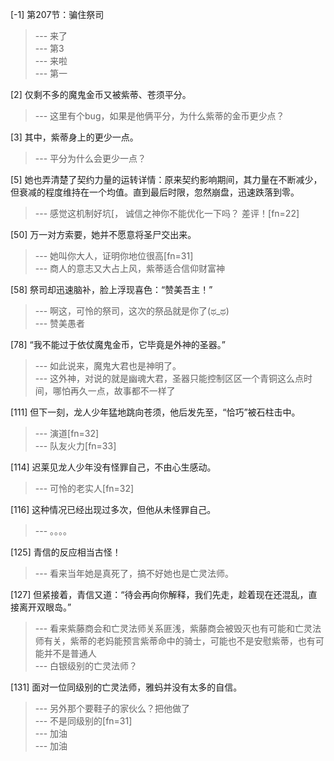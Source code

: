 
[-1] 第207节：骗住祭司
>--- 来了<br>
>--- 第3<br>
>--- 来啦<br>
>--- 第一<br>

[2] 仅剩不多的魔鬼金币又被紫蒂、苍须平分。
>--- 这里有个bug，如果是他俩平分，为什么紫蒂的金币更少点？<br>

[3] 其中，紫蒂身上的更少一点。
>--- 平分为什么会更少一点？<br>

[5] 她也弄清楚了契约力量的运转详情：原来契约影响期间，其力量在不断减少，但衰减的程度维持在一个均值。直到最后时限，忽然崩盘，迅速跌落到零。
>--- 感觉这机制好坑[，
诚信之神你不能优化一下吗？
差评！[fn=22]<br>

[50] 万一对方索要，她并不愿意将圣尸交出来。
>--- 她叫你大人，证明你地位很高[fn=31]<br>
>--- 商人的意志又大占上风，紫蒂适合信仰财富神<br>

[58] 祭司却迅速脑补，脸上浮现喜色：“赞美吾主！”
>--- 啊这，可怜的祭司，这次的祭品就是你了(ಥ_ಥ)<br>
>--- 赞美愚者<br>

[78] “我不能过于依仗魔鬼金币，它毕竟是外神的圣器。”
>--- 如此说来，魔鬼大君也是神明了。<br>
>--- 这外神，对说的就是幽魂大君，圣器只能控制区区一个青铜这么点时间，哪怕再久一点，故事都不一样了<br>

[111] 但下一刻，龙人少年猛地跳向苍须，他后发先至，“恰巧”被石柱击中。
>--- 演道[fn=32]<br>
>--- 队友火力[fn=33]<br>

[114] 迟莱见龙人少年没有怪罪自己，不由心生感动。
>--- 可怜的老实人[fn=32]<br>

[116] 这种情况已经出现过多次，但他从未怪罪自己。
>--- 。。。。<br>

[125] 青信的反应相当古怪！
>--- 看来当年她是真死了，搞不好她也是亡灵法师。<br>

[127] 但紧接着，青信又道：“待会再向你解释，我们先走，趁着现在还混乱，直接离开双眼岛。”
>--- 看来紫藤商会和亡灵法师关系匪浅，紫藤商会被毁灭也有可能和亡灵法师有关，紫蒂的老妈能预言紫蒂命中的骑士，可能也不是安慰紫蒂，也有可能并不是普通人<br>
>--- 白银级别的亡灵法师？<br>

[131] 面对一位同级别的亡灵法师，雅蚂并没有太多的自信。
>--- 另外那个要鞋子的家伙么？把他做了<br>
>--- 不是同级别的[fn=31]<br>
>--- 加油<br>
>--- 加油<br>

